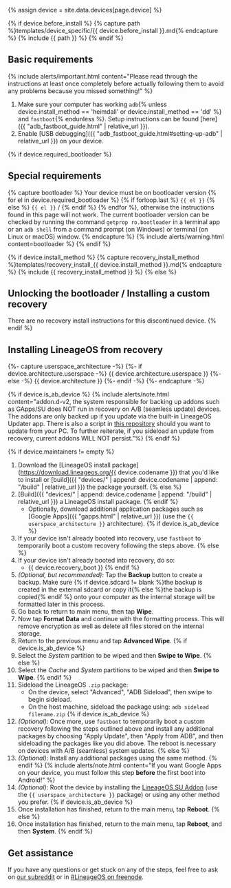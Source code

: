 {% assign device = site.data.devices[page.device] %}

{% if device.before_install %}
{% capture path %}templates/device_specific/{{ device.before_install }}.md{% endcapture %}
{% include {{ path }} %}
{% endif %}

## Basic requirements

{% include alerts/important.html content="Please read through the instructions at least once completely before actually following them to avoid any problems because you missed something!" %}

1. Make sure your computer has working `adb`{% unless device.install_method == 'heimdall' or device.install_method == 'dd' %} and `fastboot`{% endunless %}. Setup instructions can be found [here]({{ "adb_fastboot_guide.html" | relative_url }}).
2. Enable [USB debugging]({{ "adb_fastboot_guide.html#setting-up-adb" | relative_url }}) on your device.

{% if device.required_bootloader %}
## Special requirements

{% capture bootloader %}
Your device must be on bootloader version {% for el in device.required_bootloader %} {% if forloop.last %} `{{ el }}` {% else %} `{{ el }}` / {% endif %} {% endfor %}, otherwise the instructions found in this page will not work.
The current bootloader version can be checked by running the command `getprop ro.bootloader` in a terminal app or an `adb shell` from a command prompt (on Windows) or terminal (on Linux or macOS) window.
{% endcapture %}
{% include alerts/warning.html content=bootloader %}
{% endif %}

{% if device.install_method %}
{% capture recovery_install_method %}templates/recovery_install_{{ device.install_method }}.md{% endcapture %}
{% include {{ recovery_install_method }} %}
{% else %}
## Unlocking the bootloader / Installing a custom recovery

There are no recovery install instructions for this discontinued device.
{% endif %}

## Installing LineageOS from recovery

{%- capture userspace_architecture -%}
{%- if device.architecture.userspace -%}
{{ device.architecture.userspace }}
{%- else -%}
{{ device.architecture }}
{%- endif -%}
{%- endcapture -%}

{% if device.is_ab_device %}
{% include alerts/note.html content="addon.d-v2, the system responsible for backing up addons such as GApps/SU does NOT run in recovery on A/B (seamless update) devices. The addons are only backed up if you update via the built-in LineageOS Updater app.
There is also a script in [this repository](https://github.com/LineageOS/android_packages_apps_Updater) should you want to update from your PC. To further reiterate, if you sideload an update from recovery, current addons WILL NOT persist."%}
{% endif %}

{% if device.maintainers != empty %}
1. Download the [LineageOS install package](https://download.lineageos.org/{{ device.codename }}) that you'd like to install or [build]({{ "devices/" | append: device.codename | append: "/build" | relative_url }}) the package yourself.
{% else %}
1. [Build]({{ "devices/" | append: device.codename | append: "/build" | relative_url }}) a LineageOS install package.
{% endif %}
    * Optionally, download additional application packages such as [Google Apps]({{ "gapps.html" | relative_url }}) (use the `{{ userspace_architecture }}` architecture).
{% if device.is_ab_device %}
2. If your device isn't already booted into recovery, use `fastboot` to temporarily boot a custom recovery following the steps above.
{% else %}
2. If your device isn't already booted into recovery, do so:
    * {{ device.recovery_boot }}
{% endif %}
3. _(Optional, but recommended)_: Tap the **Backup** button to create a backup. Make sure {% if device.sdcard != blank %}the backup is created in the external sdcard or copy it{% else %}the backup is copied{% endif %} onto your computer as the internal storage will be formatted later in this process.
4. Go back to return to main menu, then tap **Wipe**.
5. Now tap **Format Data** and continue with the formatting process. This will remove encryption as well as delete all files stored on the internal storage.
6. Return to the previous menu and tap **Advanced Wipe**.
{% if device.is_ab_device %}
7. Select the *System* partition to be wiped and then **Swipe to Wipe**.
{% else %}
7. Select the *Cache* and *System* partitions to be wiped and then **Swipe to Wipe**.
{% endif %}
8. Sideload the LineageOS `.zip` package:
    * On the device, select "Advanced", "ADB Sideload", then swipe to begin sideload.
    * On the host machine, sideload the package using: `adb sideload filename.zip`
{% if device.is_ab_device %}
9. _(Optional)_: Once more, use `fastboot` to temporarily boot a custom recovery following the steps outlined above and install any additional packages by choosing "Apply Update", then "Apply from ADB", and then sideloading the packages like you did above. The reboot is necessary on devices with A/B (seamless) system updates.
{% else %}
9. _(Optional)_: Install any additional packages using the same method.
{% endif %}
    {% include alerts/note.html content="If you want Google Apps on your device, you must follow this step **before** the first boot into Android!" %}
10. _(Optional)_: Root the device by installing the [LineageOS SU Addon](https://download.lineageos.org/extras) (use the `{{ userspace_architecture }}` package) or using any other method you prefer.
{% if device.is_ab_device %}
11. Once installation has finished, return to the main menu, tap **Reboot**.
{% else %}
11. Once installation has finished, return to the main menu, tap **Reboot**, and then **System**.
{% endif %}

## Get assistance

If you have any questions or get stuck on any of the steps, feel free to ask on [our subreddit](https://reddit.com/r/LineageOS) or in
[#LineageOS on freenode](https://webchat.freenode.net/?channels=LineageOS).
